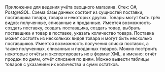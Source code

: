 Приложение для ведения учёта овощного магазина. Стек: C#, PostgreSQL. Схема базы данных состоит из сущностей поставки, поставщика товара, товара и некоторых других. Товары могут быть трёх видов: полученные, списанные и проданные. Имеется возможность создать поставку, создать поставщика, создать товар, выбрать поставщика и товар в поставке, указать количество товара. Поставка может состоять из нескольких видов товара и могут быть несколько поставщиков. Имеется возможность получения списка поставок, а также полученных, списанных и проданных товаров. Можно построить некоторые отчёты и экспортировать их в формат XML, а именно: отчёт продаж по дням, отчёт списания по дням. Можно вывести таблицы товаров с указанием их количества и сумм остатков.

